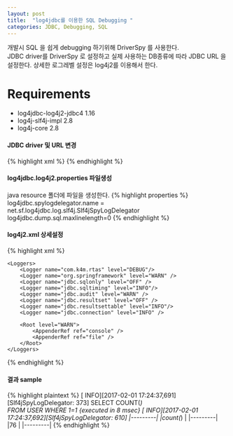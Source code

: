 ```yaml
---
layout: post
title:  "log4jdbc를 이용한 SQL Debugging "
categories: JDBC, Debugging, SQL
---
```

개발시 SQL 을 쉽게 debugging 하기위해 DriverSpy 를 사용한다.  
JDBC driver를 DriverSpy 로 설정하고 실제 사용하는  DB종류에 따라 JDBC URL 을 설정한다.
상세한 로그레벨 설정은 log4j2를 이용해서 한다.

# Requirements
* log4jdbc-log4j2-jdbc4 1.16
* log4j-slf4j-impl 2.8
* log4j-core 2.8

####  JDBC  driver  및 URL 변경
 {% highlight xml %}
<bean id="dataSource.main" class="org.apache.commons.dbcp2.BasicDataSource" destroy-method="close" >
	<property name="driverClassName" value="net.sf.log4jdbc.sql.jdbcapi.DriverSpy" /> 
	<property name="url" value="jdbc:log4jdbc:oracle:thin:@128.0.0.1:3360:TEST" /> 
	</bean> 
{% endhighlight %}

####  log4jdbc.log4j2.properties 파일생성
java resource 폴더에 파일을 생성한다.
{% highlight properties %}
log4jdbc.spylogdelegator.name = net.sf.log4jdbc.log.slf4j.Slf4jSpyLogDelegator
log4jdbc.dump.sql.maxlinelength=0
{% endhighlight %}

#### log4j2.xml  상세설정
{% highlight xml %}
<?xml version="1.0" encoding="UTF-8"?>
<Configuration>
	<!-- Appender, Layout 설정 -->
	<Appenders>
		<Console name="console" target="SYSTEM_OUT">
			<PatternLayout pattern="[%5p][%d{yyyy-MM-dd HH:mm:ss,SSS}][%C{1}:%4L] %m%n" />
		</Console>
		<RollingFile name="file" fileName="logs/rtas.log"  filePattern="logs/rtas.log.%d{yyyy-MM-dd}" append="false">
			<PatternLayout pattern="[%5p][%d{yyyy-MM-dd HH:mm:ss,SSS}][%C{1}:%4L] %m%n" />
			<Policies>
				<TimeBasedTriggeringPolicy interval="1" modulate="true"/>
			</Policies>
		</RollingFile>
	</Appenders>
	
	<Loggers>
		<Logger name="com.k4m.rtas" level="DEBUG"/>
		<Logger name="org.springframework" level="WARN" />
		<Logger name="jdbc.sqlonly" level="OFF" />
		<Logger name="jdbc.sqltiming" level="INFO"/>
		<Logger name="jdbc.audit" level="WARN" />
		<Logger name="jdbc.resultset" level="OFF" />
		<Logger name="jdbc.resultsettable" level="INFO"/>
		<Logger name="jdbc.connection" level="INFO" />
	
		<Root level="WARN">
			<AppenderRef ref="console" />
			<AppenderRef ref="file" />
		</Root>
	</Loggers>

</Configuration>
{% endhighlight %}

#### 결과 sample

{% highlight plaintext %}
[ INFO][2017-02-01 17:24:37,691][Slf4jSpyLogDelegator: 373] SELECT 
			COUNT(*)	
		 FROM USER
		 WHERE 1=1
 {executed in 8 msec}
[ INFO][2017-02-01 17:24:37,692][Slf4jSpyLogDelegator: 610] 
|---------|
|count(*) |
|---------|
|76       |
|---------|
{% endhighlight %}

